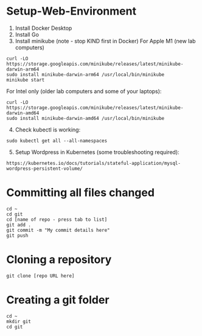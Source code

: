 # Setup-Web-Environment
1. Install Docker Desktop
2. Install Go
3. Install minikube (note - stop KIND first in Docker)
For Apple M1 (new lab computers)
```
curl -LO https://storage.googleapis.com/minikube/releases/latest/minikube-darwin-arm64
sudo install minikube-darwin-arm64 /usr/local/bin/minikube
minikube start
```
For Intel only (older lab computers and some of your laptops):
```
curl -LO https://storage.googleapis.com/minikube/releases/latest/minikube-darwin-amd64
sudo install minikube-darwin-amd64 /usr/local/bin/minikube
```
4. Check kubectl is working:
```
sudo kubectl get all --all-namespaces
```
5. Setup Wordpress in Kubernetes (some troubleshooting required):
```
https://kubernetes.io/docs/tutorials/stateful-application/mysql-wordpress-persistent-volume/
```

# Committing all files changed
```
cd ~
cd git
cd [name of repo - press tab to list]
git add .
git commit -m "My commit details here"
git push
```
# Cloning a repository
```
git clone [repo URL here]
```
# Creating a git folder
```
cd ~
mkdir git
cd git
```
